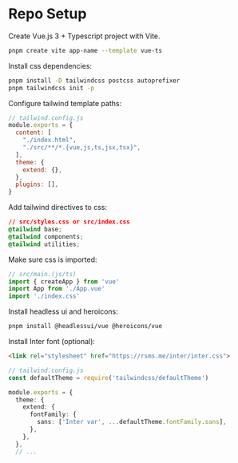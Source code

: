 # Repo Setup

Create Vue.js 3 + Typescript project with Vite.

```zsh
pnpm create vite app-name --template vue-ts
```

Install css dependencies:

```zsh
pnpm install -D tailwindcss postcss autoprefixer
pnpm tailwindcss init -p
```

Configure tailwind template paths:

```js
// tailwind.config.js
module.exports = {
  content: [
    "./index.html",
    "./src/**/*.{vue,js,ts,jsx,tsx}",
  ],
  theme: {
    extend: {},
  },
  plugins: [],
}
```

Add tailwind directives to css:

```css
// src/styles.css or src/index.css
@tailwind base;
@tailwind components;
@tailwind utilities;
```

Make sure css is imported:

```ts
// src/main.(js/ts)
import { createApp } from 'vue'
import App from './App.vue'
import './index.css'
```

Install headless ui and heroicons:

```zsh
pnpm install @headlessui/vue @heroicons/vue
```

Install Inter font (optional):

```html
<link rel="stylesheet" href="https://rsms.me/inter/inter.css">
```

```ts
// tailwind.config.js
const defaultTheme = require('tailwindcss/defaultTheme')

module.exports = {
  theme: {
    extend: {
      fontFamily: {
        sans: ['Inter var', ...defaultTheme.fontFamily.sans],
      },
    },
  },
  // ...
```
